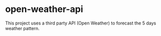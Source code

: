 # open-weather-api
This project uses a third party API (Open Weather) to forecast the 5 days weather pattern.
